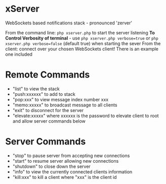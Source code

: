 # xServer
WebSockets based notifications stack - pronounced 'zerver'

From the command line: ```php xserver.php``` to start the server listening
**To Control Verbosity of terminal** - use ```php xserver.php verbose=true``` or ```php xserver.php verbose=false``` (default true) when starting the sever
From the client: connect over your chosen WebSockets client! There is an example one included

# Remote Commands
* "list" to view the stack
* "push:xxxxxx" to add to stack
* "pop:xxx" to view message index number xxx
* "memo:xxxxx" to broadcast message to all clients
* "exit" to disconnect for the server
* "elevate:xxxxx" where xxxxxx is the password to elevate client to root and allow server commands below

# Server Commands
* "stop" to pause server from accepting new connections
* "start" to resume server allowing new connections
* "shutdown" to close down the server
* "info" to view the currently connected clients information
* "kill:xxx" to kill a client where "xxx" is the client id